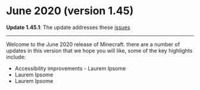 # June 2020 (version 1.45)

**Update 1.45.1**: The update addresses these [issues](https://github.com/Microsoft/vscode/issues?q=is:issue+milestone:%22April+2020+Recovery%22+is:closed)

****

Welcome to the June 2020 release of Minecraft. there are a number of updates in this version that we hope you will like, some of the key highlights include:

- Accessibility improvements - Laurem Ipsome
- Laurem Ipsome
- Laurem Ipsome

